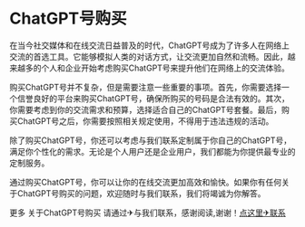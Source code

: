 # ChatGPT号购买

在当今社交媒体和在线交流日益普及的时代，ChatGPT号成为了许多人在网络上交流的首选工具。它能够模拟人类的对话方式，让交流更加自然和流畅。因此，越来越多的个人和企业开始考虑购买ChatGPT号来提升他们在网络上的交流体验。

购买ChatGPT号并不复杂，但是需要注意一些重要的事项。首先，你需要选择一个信誉良好的平台来购买ChatGPT号，确保所购买的号码是合法有效的。其次，你需要考虑到你的交流需求和预算，选择适合自己的ChatGPT号套餐。最后，购买ChatGPT号之后，你需要按照相关规定使用，不得用于违法违规的活动。

除了购买ChatGPT号，你还可以考虑与我们联系定制属于你自己的ChatGPT号，满足你个性化的需求。无论是个人用户还是企业用户，我们都能为你提供最专业的定制服务。

通过购买ChatGPT号，你可以让你的在线交流更加高效和愉快。如果你有任何关于ChatGPT号购买的问题，欢迎随时与我们联系，我们将竭诚为你解答。

更多 关于ChatGPT号购买 请通过✈与我们联系，感谢阅读,谢谢！[点这里✈联系](https://c.k02.cc)
